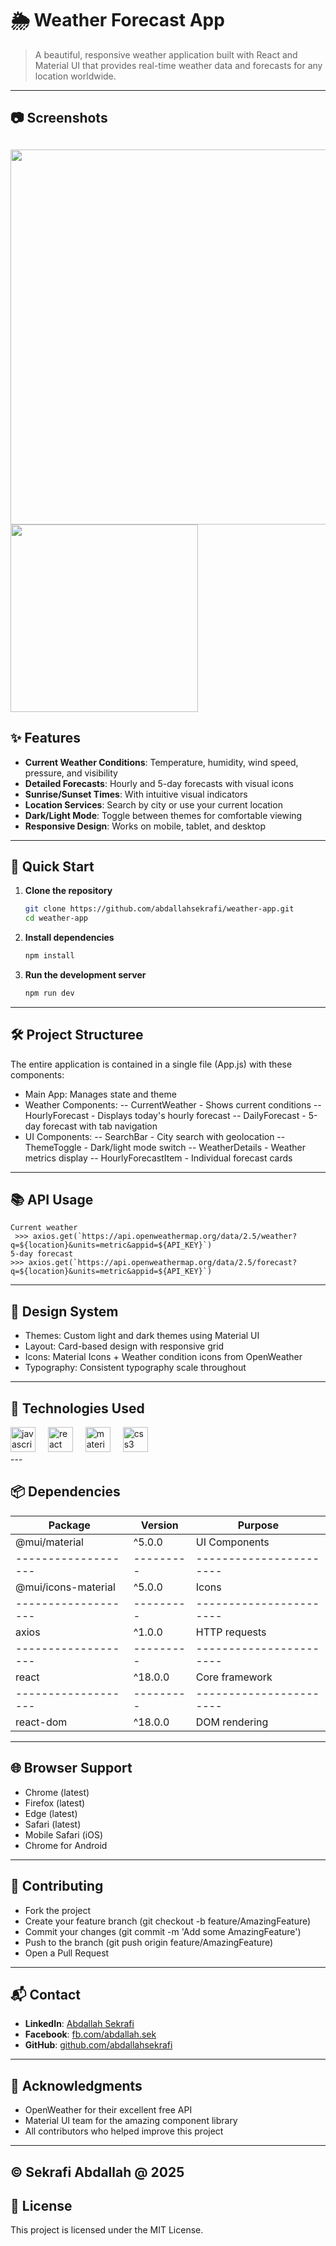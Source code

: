 # 🌦️ Weather Forecast App

> A beautiful, responsive weather application built with React and Material UI that provides real-time weather data and forecasts for any location worldwide.
---
## 📷 Screenshots

<img src="screenshots/web.png" width="600"> <img src="screenshots/mob.png" width="300">
---

## ✨ Features

- **Current Weather Conditions**: Temperature, humidity, wind speed, pressure, and visibility
- **Detailed Forecasts**: Hourly and 5-day forecasts with visual icons
- **Sunrise/Sunset Times**: With intuitive visual indicators
- **Location Services**: Search by city or use your current location
- **Dark/Light Mode**: Toggle between themes for comfortable viewing
- **Responsive Design**: Works on mobile, tablet, and desktop
---
## 🚀 Quick Start

1. **Clone the repository**
   ```bash
   git clone https://github.com/abdallahsekrafi/weather-app.git
   cd weather-app
2. **Install dependencies**
   ```bash
   npm install
2. **Run the development server**
   ```bash
   npm run dev
---

## 🛠️ Project Structuree

The entire application is contained in a single file (App.js) with these components:
- Main App: Manages state and theme
- Weather Components:
  -- CurrentWeather - Shows current conditions
  -- HourlyForecast - Displays today's hourly forecast
  -- DailyForecast - 5-day forecast with tab navigation
- UI Components:
  -- SearchBar - City search with geolocation
  -- ThemeToggle - Dark/light mode switch
  -- WeatherDetails - Weather metrics display
  -- HourlyForecastItem - Individual forecast cards
---

## 📚 API Usage
    Current weather
     >>> axios.get(`https://api.openweathermap.org/data/2.5/weather?q=${location}&units=metric&appid=${API_KEY}`)
    5-day forecast
    >>> axios.get(`https://api.openweathermap.org/data/2.5/forecast?q=${location}&units=metric&appid=${API_KEY}`)
---

## 🎨 Design System

- Themes: Custom light and dark themes using Material UI
- Layout: Card-based design with responsive grid
- Icons: Material Icons + Weather condition icons from OpenWeather
- Typography: Consistent typography scale throughout
---

## 💼 Technologies Used

<div align="left">
  <img src="https://cdn.simpleicons.org/javascript/F7DF1E" height="40" alt="javascript logo" />
  <img width="12" />
  <img src="https://skillicons.dev/icons?i=react" height="40" alt="react logo" />
  <img width="12" />
  <img src="https://skillicons.dev/icons?i=materialui" height="40" alt="materialui logo" />
  <img width="12" />
  <img src="https://skillicons.dev/icons?i=css" height="40" alt="css3 logo" />
</div>
---

## 📦 Dependencies

| Package      | Version     | Purpose            |
|-------------------|---------|-----------------------|
| @mui/material	| ^5.0.0	| UI Components
|-------------------|---------|-----------------------|
| @mui/icons-material	| ^5.0.0	| Icons
|-------------------|---------|-----------------------|
| axios	| ^1.0.0	| HTTP requests
|-------------------|---------|-----------------------|
| react	| ^18.0.0	| Core framework
|-------------------|---------|-----------------------|
| react-dom	| ^18.0.0	| DOM rendering
---

## 🌐 Browser Support

- Chrome (latest)
- Firefox (latest)
- Edge (latest)
- Safari (latest)
- Mobile Safari (iOS)
- Chrome for Android
---

## 🤝 Contributing

- Fork the project
- Create your feature branch (git checkout -b feature/AmazingFeature)
- Commit your changes (git commit -m 'Add some AmazingFeature')
- Push to the branch (git push origin feature/AmazingFeature)
- Open a Pull Request
---

## 📬 Contact

- **LinkedIn**: [Abdallah Sekrafi](https://www.linkedin.com/in/abdallah-sekrafi-47232889/)
- **Facebook**: [fb.com/abdallah.sek](https://www.facebook.com/abdallah.sek/)
- **GitHub**: [github.com/abdallahsekrafi](https://github.com/abdallahsekrafi)

---

## 🙏 Acknowledgments

- OpenWeather for their excellent free API
- Material UI team for the amazing component library
- All contributors who helped improve this project
---
## © Sekrafi Abdallah @ 2025
## 📜 License
This project is licensed under the MIT License.
